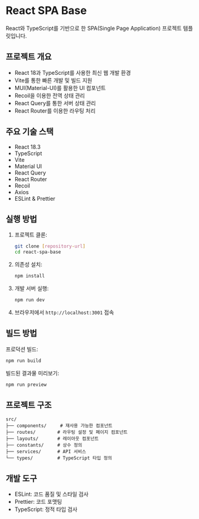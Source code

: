 # React SPA Base

React와 TypeScript를 기반으로 한 SPA(Single Page Application) 프로젝트 템플릿입니다.

## 프로젝트 개요

- React 18과 TypeScript를 사용한 최신 웹 개발 환경
- Vite를 통한 빠른 개발 및 빌드 지원
- MUI(Material-UI)를 활용한 UI 컴포넌트
- Recoil을 이용한 전역 상태 관리
- React Query를 통한 서버 상태 관리
- React Router를 이용한 라우팅 처리

## 주요 기술 스택

- React 18.3
- TypeScript
- Vite
- Material UI
- React Query
- React Router
- Recoil
- Axios
- ESLint & Prettier

## 실행 방법

1. 프로젝트 클론:
   ```sh
   git clone [repository-url]
   cd react-spa-base
   ```

2. 의존성 설치:
   ```sh
   npm install
   ```

3. 개발 서버 실행:
   ```sh
   npm run dev
   ```

4. 브라우저에서 `http://localhost:3001` 접속

## 빌드 방법

프로덕션 빌드:
```sh
npm run build
```

빌드된 결과물 미리보기:
```sh
npm run preview
```

## 프로젝트 구조

```
src/
├── components/     # 재사용 가능한 컴포넌트
├── routes/        # 라우팅 설정 및 페이지 컴포넌트
├── layouts/       # 레이아웃 컴포넌트
├── constants/     # 상수 정의
├── services/      # API 서비스
└── types/         # TypeScript 타입 정의
```

## 개발 도구

- ESLint: 코드 품질 및 스타일 검사
- Prettier: 코드 포맷팅
- TypeScript: 정적 타입 검사
